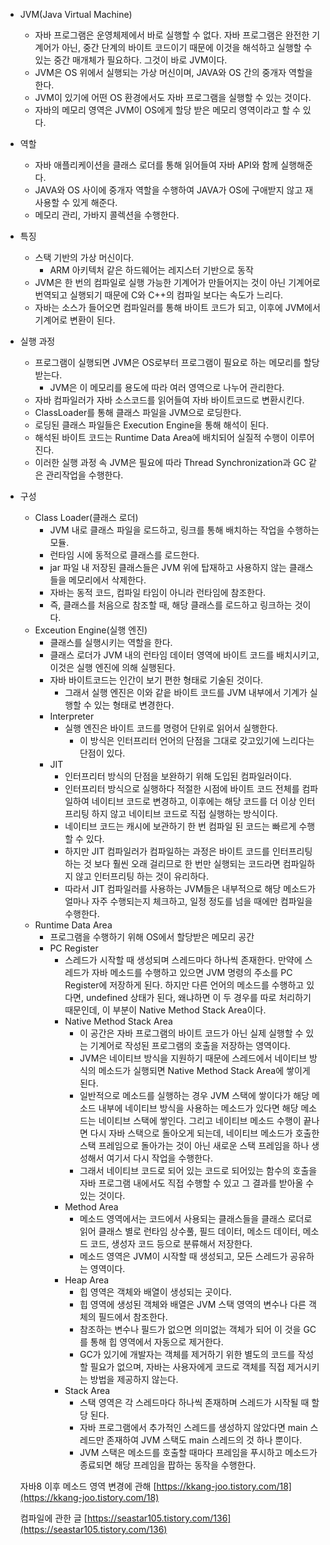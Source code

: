 - JVM(Java Virtual Machine)
    - 자바 프로그램은 운영체제에서 바로 실행할 수 없다. 자바 프로그램은 완전한 기계어가 아닌, 중간 단계의 바이트 코드이기 때문에 이것을 해석하고 실행할 수 있는 중간 매개체가 필요하다. 그것이 바로 JVM이다.
    - JVM은 OS 위에서 실행되는 가상 머신이며, JAVA와 OS 간의 중개자 역할을 한다.
    - JVM이 있기에 어떤 OS 환경에서도 자바 프로그램을 실행할 수 있는 것이다.
    - 자바의 메모리 영역은 JVM이 OS에게 할당 받은 메모리 영역이라고 할 수 있다.
- 역할
    - 자바 애플리케이션을 클래스 로더를 통해 읽어들여 자바 API와 함께 실행해준다.
    - JAVA와 OS 사이에 중개자 역할을 수행하여 JAVA가 OS에 구애받지 않고 재사용할 수 있게 해준다.
    - 메모리 관리, 가바지 콜렉션을 수행한다.
- 특징
    - 스택 기반의 가상 머신이다.
        - ARM 아키텍처 같은 하드웨어는 레지스터 기반으로 동작
    - JVM은 한 번의 컴파일로 실행 가능한 기계어가 만들어지는 것이 아닌 기계어로 번역되고 실행되기 때문에 C와 C++의 컴파일 보다는 속도가 느리다.
    - 자바는 소스가 들어오면 컴파일러를 통해 바이트 코드가 되고, 이후에 JVM에서 기계어로 변환이 된다.
- 실행 과정
    - 프로그램이 실행되면 JVM은 OS로부터 프로그램이 필요로 하는 메모리를 할당 받는다.
        - JVM은 이 메모리를 용도에 따라 여러 영역으로 나누어 관리한다.
    - 자바 컴파일러가 자바 소스코드를 읽어들여 자바 바이트코드로 변환시킨다.
    - ClassLoader를 통해 클래스 파일을 JVM으로 로딩한다.
    - 로딩된 클래스 파일들은 Execution Engine을 통해 해석이 된다.
    - 해석된 바이트 코드는 Runtime Data Area에 배치되어 실질적 수행이 이루어진다.
    - 이러한 실행 과정 속 JVM은 필요에 따라 Thread Synchronization과 GC 같은 관리작업을 수행한다.
- 구성
    - Class Loader(클래스 로더)
        - JVM 내로 클래스 파일을 로드하고, 링크를 통해 배치하는 작업을 수행하는 모듈.
        - 런타임 시에 동적으로 클래스를 로드한다.
        - jar 파일 내 저장된 클래스들은 JVM 위에 탑재하고 사용하지 않는 클래스들을 메모리에서 삭제한다.
        - 자바는 동적 코드, 컴파일 타임이 아니라 런타임에 참조한다.
        - 즉, 클래스를 처음으로 참조할 때, 해당 클래스를 로드하고 링크하는 것이다.
    - Exceution Engine(실행 엔진)
        - 클래스를 실행시키는 역할을 한다.
        - 클래스 로더가 JVM 내의 런타임 데이터 영역에 바이트 코드를 배치시키고, 이것은 실행 엔진에 의해 실행된다.
        - 자바 바이트코드는 인간이 보기 편한 형태로 기술된 것이다.
            - 그래서 실행 엔진은 이와 같읕 바이트 코드를 JVM 내부에서 기계가 실행할 수 있는 형태로 변경한다.
        - Interpreter
            - 실행 엔진은 바이트 코드를 명령어 단위로 읽어서 실행한다.
                - 이 방식은 인터프리터 언어의 단점을 그대로 갖고있기에 느리다는 단점이 있다.
        - JIT
            - 인터프리터 방식의 단점을 보완하기 위해 도입된 컴파일러이다.
            - 인터프리터 방식으로 실행하다 적절한 시점에 바이트 코드 전체를 컴파일하여 네이티브 코드로 변경하고, 이후에는 해당 코드를 더 이상 인터프리팅 하지 않고 네이티브 코드로 직접 실행하는 방식이다.
            - 네이티브 코드는 캐시에 보관하기 한 번 컴파일 된 코드는 빠르게 수행할 수 있다.
            - 하지만 JIT 컴파일러가 컴파일하는 과정은 바이트 코드를 인터프리팅 하는 것 보다 훨씬 오래 걸리므로 한 번만 실행되는 코드라면 컴파일하지 않고 인터프리팅 하는 것이 유리하다.
            - 따라서 JIT 컴파일러를 사용하는 JVM들은 내부적으로 해당 메소드가 얼마나 자주 수행되는지 체크하고, 일정 정도를 넘을 때에만 컴파일을 수행한다.
    - Runtime Data Area
        - 프로그램을 수행하기 위해 OS에서 할당받은 메모리 공간
        - PC Register
            - 스레드가 시작할 때 생성되며 스레드마다 하나씩 존재한다. 만약에 스레드가 자바 메소드를 수행하고 있으면 JVM 명령의 주소를 PC Register에 저장하게 된다. 하지만 다른 언어의 메소드를 수행하고 있다면, undefined 상태가 된다, 왜냐하면 이 두 경우를 따로 처리하기 때문인데, 이 부분이 Native Method Stack Area이다.
            - Native Method Stack Area
                - 이 공간은 자바 프로그램의 바이트 코드가 아닌 실제 실행할 수 있는 기계어로 작성된 프로그램의 호출을 저장하는 영역이다.
                - JVM은 네이티브 방식을 지원하기 때문에 스레드에서 네이티브 방식의 메소드가 실행되면 Native Method Stack Area에 쌓이게 된다.
                - 일반적으로 메소드를 실행하는 경우 JVM 스택에 쌓이다가 해당 메소드 내부에 네이티브 방식을 사용하는 메소드가 있다면 해당 메소드는 네이티브 스택에 쌓인다. 그리고 네이티브 메소드 수행이 끝나면 다시 자바 스택으로 돌아오게 되는데, 네이티브 메소드가 호출한 스택 프레임으로 돌아가는 것이 아닌 새로운 스택 프레임을 하나 생성해서 여기서 다시 작업을 수행한다.
                - 그래서 네이티브 코드로 되어 있는 코드로 되어있는 함수의 호출을 자바 프로그램 내에서도 직접 수행할 수 있고 그 결과를 받아올 수 있는 것이다.
            - Method Area
                - 메소드 영역에서는 코드에서 사용되는 클래스들을 클래스 로더로 읽어 클래스 별로 런타임 상수풀, 필드 데이터, 메소드 데이터, 메소드 코드, 생성자 코드 등으로 분류해서 저장한다.
                - 메소드 영역은 JVM이 시작할 때 생성되고, 모든 스레드가 공유하는 영역이다.
            - Heap Area
                - 힙 영역은 객체와 배열이 생성되는 곳이다.
                - 힙 영역에 생성된 객체와 배열은 JVM 스택 영역의 변수나 다른 객체의 필드에서 참조한다.
                - 참조하는 변수나 필드가 없으면 의미없는 객체가 되어 이 것을 GC를 통해 힙 영역에서 자동으로 제거한다.
                - GC가 있기에 개발자는 객체를 제거하기 위한 별도의 코드를 작성할 필요가 없으며, 자바는 사용자에게 코드로 객체를 직접 제거시키는 방법을 제공하지 않는다.
            - Stack Area
                - 스택 영역은 각 스레드마다 하나씩 존재하며 스레드가 시작될 때 할당 된다.
                - 자바 프로그램에서 추가적인 스레드를 생성하지 않았다면 main 스레드만 존재하여 JVM 스택도 main 스레드의 것 하나 뿐이다.
                - JVM 스택은 메소드를 호출할 때마다 프레임을 푸시하고 메소드가 종료되면 해당 프레임을 팝하는 동작을 수행한다.

  자바8 이후 메소드 영역 변경에 관해
  [https://kkang-joo.tistory.com/18](https://kkang-joo.tistory.com/18)

  컴파일에 관한 글
  [https://seastar105.tistory.com/136](https://seastar105.tistory.com/136)